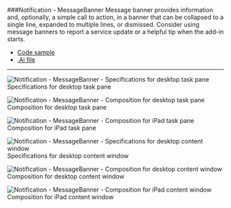 ###Notification - MessageBanner
Message banner provides information and, optionally, a simple call to action, in a banner that can be collapsed to a single line, expanded to multiple lines, or dismissed. Consider using message banners to report a service update or a helpful tip when the add-in starts.
* [Code sample](https://github.com/OfficeDev/Office-Add-in-UX-Design-Patterns-Code/tree/master/templates/notifications/message-banner)
* [.Ai file](https://github.com/OfficeDev/Office-Add-in-UX-Design-Patterns/blob/master/Patterns/Source%20Files/Notification_messagebanner.ai?raw=true)

***

![Notification - MessageBanner - Specifications for desktop task pane](Assets/PNGs/Notifications_MessageBanner/Notification_messagebanner_Desktop%20Task%20Pane%20Callouts.png)
Specifications for desktop task pane 


![Notification - MessageBanner - Composition for desktop task pane](Assets/PNGs/Notifications_MessageBanner/Notification_messagebanner_Desktop%20Task%20Pane.png)
Composition for desktop task pane 


![Notification - MessageBanner - Composition for iPad task pane](Assets/PNGs/Notifications_MessageBanner/Notification_messagebanner_iPad%20Task%20Pane.png)
Composition for iPad task pane 


![Notification - MessageBanner - Specifications for desktop content window](Assets/PNGs/Notifications_MessageBanner/Notification_messagebanner_Desktop%20Content%20Window%20Callouts.png)
Specifications for desktop content window


![Notification - MessageBanner - Composition for desktop content window](Assets/PNGs/Notifications_MessageBanner/Notification_messagebanner_Desktop%20Content%20Window.png)
Composition for desktop content window


![Notification - MessageBanner - Composition for iPad content window](Assets/PNGs/Notifications_MessageBanner/Notification_messagebanner_iPad%20Content%20Window.png)
Composition for iPad content window
